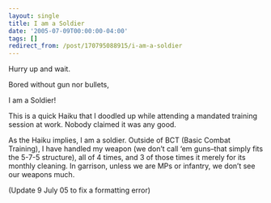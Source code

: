 ```yaml
---
layout: single
title: I am a Soldier
date: '2005-07-09T00:00:00-04:00'
tags: []
redirect_from: /post/170795088915/i-am-a-soldier
---
```

Hurry up and wait.

Bored without gun nor bullets,

I am a Soldier!

This is a quick Haiku that I doodled up while attending a mandated training session at work. Nobody claimed it was any good.

As the Haiku implies, I am a soldier. Outside of BCT (Basic Combat Training), I have handled my weapon (we don&rsquo;t call &lsquo;em guns&ndash;that simply fits the 5-7-5 structure), all of 4 times, and 3 of those times it merely for its monthly cleaning. In garrison, unless we are MPs or infantry, we don&rsquo;t see our weapons much.

(Update 9 July 05 to fix a formatting error)
